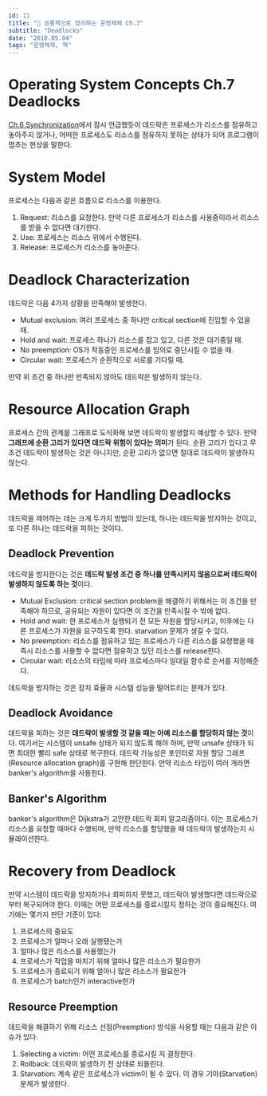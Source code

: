 ```yaml
---
id: 11
title: "🦕 공룡책으로 정리하는 운영체제 Ch.7"
subtitle: "Deadlocks"
date: "2018.05.04"
tags: "운영체제, 책"
---
```


# Operating System Concepts Ch.7 Deadlocks

[Ch.6 Synchronization](https://parksb.github.io/article/10.html)에서 잠시 언급했듯이 데드락은 프로세스가 리소스를 점유하고 놓아주지 않거나, 어떠한 프로세스도 리소스를 점유하지 못하는 상태가 되어 프로그램이 멈추는 현상을 말한다.

# System Model

프로세스는 다음과 같은 흐름으로 리소스를 이용한다.

1. Request: 리소스를 요청한다. 만약 다른 프로세스가 리소스를 사용중이라서 리소스를 받을 수 없다면 대기한다.
1. Use: 프로세스는 리소스 위에서 수행된다.
1. Release: 프로세스가 리소스를 놓아준다.

# Deadlock Characterization

데드락은 다음 4가지 상황을 만족해야 발생한다.

* Mutual exclusion: 여러 프로세스 중 하나만 critical section에 진입할 수 있을 때.
* Hold and wait: 프로세스 하나가 리소스를 잡고 있고, 다른 것은 대기중일 때.
* No preemption: OS가 작동중인 프로세스를 임의로 중단시킬 수 없을 때.
* Circular wait: 프로세스가 순환적으로 서로를 기다릴 때.

만약 위 조건 중 하나만 만족되지 않아도 데드락은 발생하지 않는다.

# Resource Allocation Graph

프로세스 간의 관계를 그래프로 도식화해 보면 데드락이 발생할지 예상할 수 있다. 만약 **그래프에 순환 고리가 있다면 데드락 위험이 있다는 의미**가 된다. 순환 고리가 있다고 무조건 데드락이 발생하는 것은 아니지만, 순환 고리가 없으면 절대로 데드락이 발생하지 않는다.

# Methods for Handling Deadlocks

데드락을 제어하는 데는 크게 두가지 방법이 있는데, 하나는 데드락을 방지하는 것이고, 또 다른 하나는 데드락을 피하는 것이다.

## Deadlock Prevention

데드락을 방지한다는 것은 **데드락 발생 조건 중 하나를 만족시키지 않음으로써 데드락이 발생하지 않도록 하는 것**이다.

* Mutual Exclusion: critical section problem을 해결하기 위해서는 이 조건을 만족해야 하므로, 공유되는 자원이 있다면 이 조건을 만족시킬 수 밖에 없다.
* Hold and wait: 한 프로세스가 실행되기 전 모든 자원을 할당시키고, 이후에는 다른 프로세스가 자원을 요구하도록 한다. starvation 문제가 생길 수 있다.
* No preemption: 리소스를 점유하고 있는 프로세스가 다른 리소스를 요청했을 때 즉시 리소스를 사용할 수 없다면 점유하고 있던 리소스를 release한다.
* Circular wait: 리소스의 타입에 따라 프로세스마다 일대일 함수로 순서를 지정해준다.

데드락을 방지하는 것은 장치 효율과 시스템 성능을 떨어트리는 문제가 있다.

## Deadlock Avoidance

데드락을 피하는 것은 **데드락이 발생할 것 같을 때는 아예 리소스를 할당하지 않는 것**이다. 여기서는 시스템이 unsafe 상태가 되지 않도록 해야 하며, 만약 unsafe 상태가 되면 최대한 빨리 safe 상태로 복구한다. 데드락 가능성은 포인터로 자원 할당 그래프(Resource allocation graph)를 구현해 판단한다. 만약 리소스 타입이 여러 개라면 banker's algorithm을 사용한다.

## Banker's Algorithm

banker's algorithm은 Dijkstra가 고안한 데드락 회피 알고리즘이다. 이는 프로세스가 리소스를 요청할 때마다 수행되며, 만약 리소스를 할당했을 때 데드락이 발생하는지 시뮬레이션한다.

# Recovery from Deadlock

만약 시스템이 데드락을 방지하거나 회피하지 못했고, 데드락이 발생했다면 데드락으로부터 복구되어야 한다. 이때는 어떤 프로세스를 종료시킬지 정하는 것이 중요해진다. 여기에는 몇가지 판단 기준이 있다: 

1. 프로세스의 중요도
1. 프로세스가 얼마나 오래 실행됐는가
1. 얼마나 많은 리소스를 사용했는가
1. 프로세스가 작업을 마치기 위해 얼마나 많은 리소스가 필요한가
1. 프로세스가 종료되기 위해 얼마나 많은 리소스가 필요한가
1. 프로세스가 batch인가 interactive한가

## Resource Preemption

데드락을 해결하기 위해 리소스 선점(Preemption) 방식을 사용할 때는 다음과 같은 이슈가 있다.

1. Selecting a victim: 어떤 프로세스를 종료시킬 지 결정한다.
1. Rollback: 데드락이 발생하기 전 상태로 되돌린다.
1. Starvation: 계속 같은 프로세스가 victim이 될 수 있다. 이 경우 기아(Starvation) 문제가 발생한다.